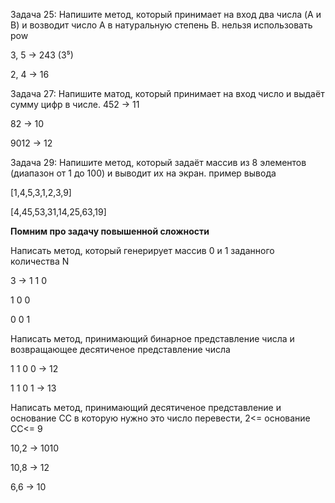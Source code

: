 Задача 25: Напишите метод, который принимает на вход два числа (A и B) и возводит число A в натуральную степень B.
нельзя использовать pow

3, 5 -> 243 (3⁵)

2, 4 -> 16

Задача 27: Напишите матод, который принимает на вход число и выдаёт сумму цифр в числе.
452 -> 11

82 -> 10

9012 -> 12

Задача 29: Напишите метод, который задаёт массив из 8 элементов (диапазон от 1 до 100) и выводит их на экран.
пример вывода

[1,4,5,3,1,2,3,9]

[4,45,53,31,14,25,63,19]


**Помним про задачу повышенной сложности**

Написать метод, который генерирует массив 0 и 1 заданного количества N

3 -> 1 1 0

1 0 0

0 0 1

Написать метод, принимающий бинарное представление числа
и возвращающее десятиченое представление числа

1 1 0 0 -> 12

1 1 0 1 -> 13

Написать метод, принимающий десятиченое представление и основание СС в которую нужно это число перевести, 2<= основание СС<= 9

10,2 -> 1010

10,8 -> 12

6,6 -> 10